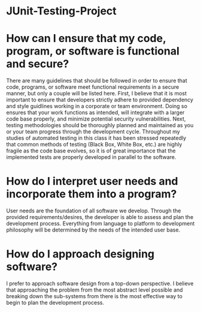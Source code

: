 # JUnit-Testing-Project


# How can I ensure that my code, program, or software is functional and secure?
  There are many guidelines that should be followed in order to ensure that code, programs, or software meet functional requirements in a secure manner, but only a couple will be listed here. First, I believe that it is most important to ensure that developers strictly adhere to provided dependency and style guidlines working in a corporate or team environment. Doing so ensures that your work functions as intended, will integrate with a larger code base properly, and minimize potential security vulnerabilities. Next, testing methodologies should be thoroughly planned and maintained as you or your team progress through the development cycle. Throughout my studies of automated testing in this class it has been stressed repeatedly that common methods of testing (Black Box, White Box, etc.) are highly fragile as the code base evolves, so it is of great importance that the implemented tests are properly developed in parallel to the software.
  
# How do I interpret user needs and incorporate them into a program?
  User needs are the foundation of all software we develop. Through the provided requirements/desires, the developer is able to assess and plan the development process. Everything from language to platform to development philosophy will be determined by the needs of the intended user base.

# How do I approach designing software?
  I prefer to approach software design from a top-down perspective. I believe that approaching the problem from the most abstract level possible and breaking down the sub-systems from there is the most effective way to begin to plan the development process.
